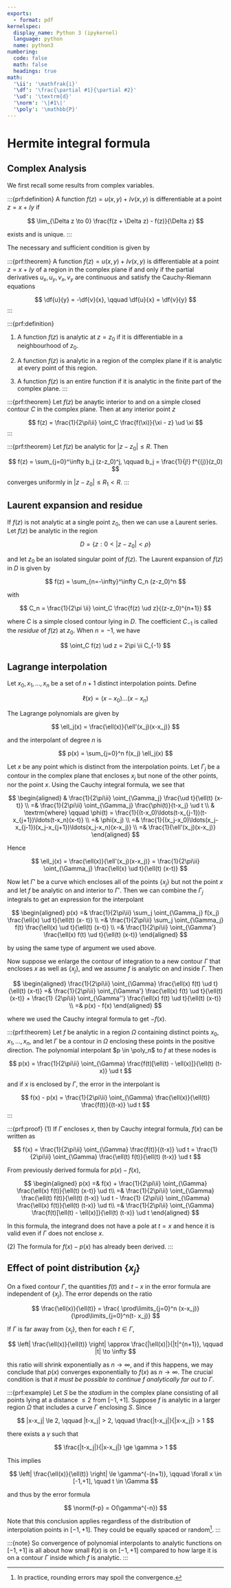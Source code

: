 ```yaml
---
exports:
  - format: pdf
kernelspec:
  display_name: Python 3 (ipykernel)
  language: python
  name: python3
numbering:
  code: false
  math: false
  headings: true
math:
  '\ii': '\mathfrak{i}'
  '\df': '\frac{\partial #1}{\partial #2}'
  '\ud': '\textrm{d}'
  '\norm': '\|#1\|'
  '\poly': '\mathbb{P}'
---
```


# Hermite integral formula

## Complex Analysis

We first recall some results from complex variables. 

:::{prf:definition}
A function $f(z) = u(x,y) + \ii v(x,y)$ is differentiable at a point $z=x+\ii y$ if

$$
\lim_{\Delta z \to 0} \frac{f(z + \Delta z) - f(z)}{\Delta z}
$$ 

exists and is unique.
:::

The necessary and sufficient condition is given by

:::{prf:theorem}
A function $f(z) = u(x,y) + \ii v(x,y)$ is differentiable at a point $z = x + \ii y$ of a region in the complex plane if and only if the partial derivatives $u_x, u_y, v_x, v_y$ are continuous and satisfy the
Cauchy-Riemann equations

$$
\df{u}{y} = -\df{v}{x}, \qquad \df{u}{x} = \df{v}{y}
$$
:::

:::{prf:definition}
1. A function $f(z)$ is analytic at $z=z_0$ if it is differentiable in a neighbourhood of $z_0$. 

2. A function $f(z)$ is analytic in a region of the complex plane if it is analytic at every point of this
region. 

3. A function $f(z)$ is an entire function if it is analytic in the finite part of the complex plane.
:::

:::{prf:theorem}
Let $f(z)$ be anaytic interior to and on a simple closed contour $C$ in
the complex plane. Then at any interior point $z$

$$
f(z) = \frac{1}{2\pi\ii} \oint_C \frac{f(\xi)}{\xi - z} \ud \xi
$$
:::

:::{prf:theorem}
Let $f(z)$ be analytic for $|z-z_0| \le R$. Then

$$
f(z) = \sum_{j=0}^\infty b_j (z-z_0)^j, \qquad b_j = \frac{1}{j!} f^{(j)}(z_0)
$$

converges uniformly in $|z-z_0| \le R_1 < R$.
:::

## Laurent expansion and residue

If $f(z)$ is not analytic at a single point $z_0$, then we can use a Laurent series. Let $f(z)$ be analytic in the region

$$
D = \{ z : 0 < |z-z_0| < \rho \}
$$ 

and let $z_0$ be an isolated singular point of $f(z)$. The Laurent expansion of $f(z)$ in $D$ is given by 

$$
f(z) = \sum_{n=-\infty}^\infty C_n (z-z_0)^n
$$ 

with

$$
C_n = \frac{1}{2\pi \ii} \oint_C \frac{f(z) \ud z}{(z-z_0)^{n+1}}
$$

where $C$ is a simple closed contour lying in $D$. The coefficient $C_{-1}$ is called the *residue* of $f(z)$ at $z_0$. When $n=-1$, we have 

$$
\oint_C f(z) \ud z = 2\pi \ii C_{-1}
$$

## Lagrange interpolation

Let $x_0,x_1,\ldots,x_n$ be a set of $n+1$ distinct interpolation points. Define 

$$
\ell(x) = (x-x_0)\ldots(x-x_n)
$$ 

The Lagrange polynomials are given by

$$
\ell_j(x) = \frac{\ell(x)}{\ell'(x_j)(x-x_j)}
$$ 

and the interpolant of degree $n$ is 

$$
p(x) = \sum_{j=0}^n f(x_j) \ell_j(x)
$$ 

Let $x$ be any point which is distinct from the interpolation points. Let $\Gamma_j$ be a contour in the complex plane that encloses $x_j$ but none of the other points, nor the point $x$. Using the Cauchy integral formula, we see that 

$$
\begin{aligned}
& \frac{1}{2\pi\ii} \oint_{\Gamma_j} \frac{\ud t}{\ell(t) (x-t)} \\
=& \frac{1}{2\pi\ii} \oint_{\Gamma_j} \frac{\phi(t)}{t-x_j} \ud t \\
& \textrm{where}  \qquad \phi(t) =
\frac{1}{(t-x_0)\ldots(t-x_{j-1})(t-x_{j+1})\ldots(t-x_n)(x-t)} \\
=& \phi(x_j) \\
=& \frac{1}{(x_j-x_0)\ldots(x_j-x_{j-1})(x_j-x_{j+1})\ldots(x_j-x_n)(x-x_j)} \\
=& \frac{1}{\ell'(x_j)(x-x_j)}
\end{aligned}
$$ 

Hence

$$
\ell_j(x) = \frac{\ell(x)}{\ell'(x_j)(x-x_j)} = \frac{1}{2\pi\ii} \oint_{\Gamma_j}
\frac{\ell(x) \ud t}{\ell(t) (x-t)}
$$ 

Now let $\Gamma'$ be a curve which encloses all of the points $\{x_j\}$ but not the point $x$ and let $f$ be analytic on and interior to $\Gamma'$. Then we can combine the $\Gamma_j$ integrals to get an expression for the interpolant

$$
\begin{aligned}
p(x) =& \frac{1}{2\pi\ii} \sum_j \oint_{\Gamma_j} f(x_j) \frac{\ell(x) \ud t}{\ell(t) (x-
t)} \\
=& \frac{1}{2\pi\ii} \sum_j \oint_{\Gamma_j} f(t) \frac{\ell(x) \ud t}{\ell(t) (x-t)} \\
=& \frac{1}{2\pi\ii} \oint_{\Gamma'} \frac{\ell(x) f(t) \ud t}{\ell(t) (x-t)}
\end{aligned}
$$ 

by using the same type of argument we used above.

Now suppose we enlarge the contour of integration to a new contour $\Gamma$ that encloses $x$ as well as $\{x_j\}$, and we assume $f$ is analytic on and inside $\Gamma$. Then 

$$
\begin{aligned}
\frac{1}{2\pi\ii} \oint_{\Gamma} \frac{\ell(x) f(t) \ud t}{\ell(t) (x-t)} =&
\frac{1}{2\pi\ii} \oint_{\Gamma'} \frac{\ell(x) f(t) \ud t}{\ell(t) (x-t)} + \frac{1}
{2\pi\ii} \oint_{\Gamma''} \frac{\ell(x) f(t) \ud t}{\ell(t) (x-t)} \\
=& p(x) - f(x)
\end{aligned}
$$ 

where we used the Cauchy integral formula to get $-f(x)$.

:::{prf:theorem}
Let $f$ be analytic in a region $\Omega$ containing distinct points $x_0,x_1,\ldots,x_n$, and let $\Gamma$ be a contour in $\Omega$ enclosing these points in the positive direction. The polynomial interpolant $p \in \poly_n$ to $f$ at these nodes is

$$
p(x) = \frac{1}{2\pi\ii} \oint_{\Gamma} \frac{f(t)[\ell(t) - \ell(x)]}{\ell(t) (t-x)} \ud t
$$

and if $x$ is enclosed by $\Gamma$, the error in the interpolant is

$$
f(x) - p(x) = \frac{1}{2\pi\ii} \oint_{\Gamma} \frac{\ell(x)}{\ell(t)} \frac{f(t)}{(t-x)}
\ud t
$$
:::

:::{prf:proof}
(1) If $\Gamma$ encloses $x$, then by Cauchy integral formula, $f(x)$ can be written as

$$
f(x) = \frac{1}{2\pi\ii} \oint_{\Gamma} \frac{f(t)}{(t-x)} \ud t = \frac{1}{2\pi\ii}
\oint_{\Gamma} \frac{\ell(t) f(t)}{\ell(t) (t-x)} \ud t
$$ 

From previously derived formula for $p(x)-f(x)$, 

$$
\begin{aligned}
p(x) =& f(x) + \frac{1}{2\pi\ii} \oint_{\Gamma} \frac{\ell(x) f(t)}{\ell(t) (x-t)} \ud t\\
=& \frac{1}{2\pi\ii} \oint_{\Gamma} \frac{\ell(t) f(t)}{\ell(t) (t-x)} \ud t - \frac{1}
{2\pi\ii} \oint_{\Gamma} \frac{\ell(x) f(t)}{\ell(t) (t-x)} \ud t\\
=& \frac{1}{2\pi\ii} \oint_{\Gamma} \frac{f(t)[\ell(t) - \ell(x)]}{\ell(t) (t-x)} \ud t
\end{aligned}
$$ 

In this formula, the integrand does not have a pole at $t=x$ and hence it is valid even if $\Gamma$ does not enclose $x$.

(2) The formula for $f(x)-p(x)$ has already been derived.
:::

## Effect of point distribution $\{x_j\}$

On a fixed contour $\Gamma$, the quantities $f(t)$ and $t-x$ in the error formula are independent of $\{x_j\}$. The error depends on the ratio

$$
\frac{\ell(x)}{\ell(t)} = \frac{ \prod\limits_{j=0}^n (x-x_j)}{\prod\limits_{j=0}^n(t-
x_j)}
$$ 

If $\Gamma$ is far away from $\{x_j\}$, then for each $t \in \Gamma$,

$$
\left| \frac{\ell(x)}{\ell(t)} \right| \approx \frac{|\ell(x)|}{|t|^{n+1}}, \qquad |t| \to
\infty
$$ 

this ratio will shrink exponentially as $n \to \infty$, and if this happens, we may conclude that $p(x)$ converges exponentially to $f(x)$ as $n \to \infty$. The crucial condition is that *it must be possible to continue $f$ analytically far out to $\Gamma$*.

:::{prf:example}
Let $S$ be the *stadium* in the complex plane consisting of all points lying at a distance $\le 2$ from $[-1,+1]$. Suppose $f$ is analytic in a larger region $\Omega$ that includes a curve $\Gamma$ enclosing $S$.  Since

$$
|x-x_j| \le 2, \qquad |t-x_j| > 2, \qquad \frac{|t-x_j|}{|x-x_j|} > 1
$$

there exists a $\gamma$ such that

$$
\frac{|t-x_j|}{|x-x_j|} \ge \gamma > 1
$$ 

This implies

$$
\left| \frac{\ell(x)}{\ell(t)} \right| \le \gamma^{-(n+1)}, \qquad \forall x \in [-1,+1],
\quad t \in \Gamma
$$ 

and thus by the error formula

$$
\norm{f-p} = O(\gamma^{-n})
$$ 

Note that this conclusion applies regardless of the distribution of interpolation points in $[-1,+1]$.  They could be equally spaced or random[^1].
:::

:::{note}
So convergence of polynomial interpolants to analytic functions on $[-1,+1]$ is all about how small $\ell(x)$ is on $[-1,+1]$ compared to how large it is on a contour $\Gamma$ inside which $f$ is analytic.
:::

[^1]: In practice, rounding errors may spoil the convergence.
